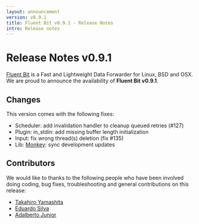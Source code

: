 ```yaml
---
layout: announcement
version: v0.9.1
title: Fluent Bit v0.9.1 - Release Notes
intro: Release notes
---
```


# Release Notes v0.9.1

[Fluent Bit](http://fluentbit.io) is a Fast and Lightweight Data Forwarder for Linux, BSD and OSX. We are proud to announce the availability of __Fluent Bit v0.9.1__.

## Changes

This version comes with the following fixes:

- Scheduler: add invalidation handler to cleanup queued retries (#127)
- Plugin: in_stdin: add missing buffer length initialization
- Input: fix wrong thread(s) deletion (fix #135)
- Lib: [Monkey](http://monkey-project.com): sync development updates

## Contributors

We would like to thanks to the following people who have been involved doing coding, bug fixes, troubleshooting and general contributions on this release:

- [Takahiro Yamashita](https://github.com/nokute78)
- [Eduardo Silva](http://github.com/edsiper)
- [Adalberto Junior](https://github.com/adalrsjr1)
